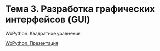 # Тема 3. Разработка графических интерфейсов (GUI)

WxPython. Квадратное уравнение

[WxPython. Презентация](https://docs.google.com/presentation/d/1wVzwMX7ZmXMChFIDQLcU4dtHDAEtUiDACuLWTOqqNWU/edit#slide=id.p)
